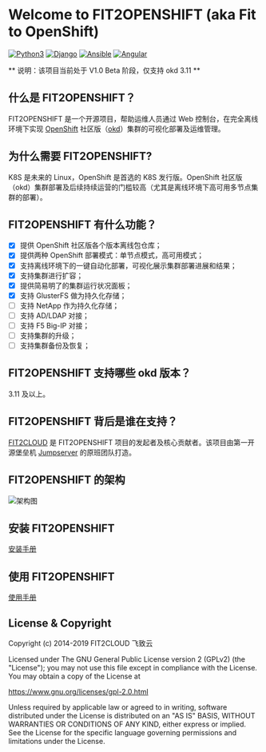 # Welcome to FIT2OPENSHIFT (aka Fit to OpenShift)

[![Python3](https://img.shields.io/badge/python-3.6-green.svg?style=plastic)](https://www.python.org/)
[![Django](https://img.shields.io/badge/django-2.1-brightgreen.svg?style=plastic)](https://www.djangoproject.com/)
[![Ansible](https://img.shields.io/badge/ansible-2.4.2.0-blue.svg?style=plastic)](https://www.ansible.com/)
[![Angular](https://img.shields.io/badge/angular-7.0.4-red.svg?style=plastic)](https://www.angular.cn/)

** 说明：该项目当前处于 V1.0 Beta 阶段，仅支持 okd 3.11 **

## 什么是 FIT2OPENSHIFT？

FIT2OPENSHIFT 是一个开源项目，帮助运维人员通过 Web 控制台，在完全离线环境下实现 [OpenShift](https://www.openshift.com/) 社区版（[okd](https://www.okd.io/)）集群的可视化部署及运维管理。

## 为什么需要 FIT2OPENSHIFT? 

K8S 是未来的 Linux，OpenShift 是首选的 K8S 发行版。OpenShift 社区版（okd）集群部署及后续持续运营的门槛较高（尤其是离线环境下高可用多节点集群的部署）。

## FIT2OPENSHIFT 有什么功能？

- [x] 提供 OpenShift 社区版各个版本离线包仓库；
- [x] 提供两种 OpenShift 部署模式：单节点模式，高可用模式；
- [x] 支持离线环境下的一键自动化部署，可视化展示集群部署进展和结果；
- [x] 支持集群进行扩容；
- [x] 提供简易明了的集群运行状况面板；
- [x] 支持 GlusterFS 做为持久化存储；
- [ ] 支持 NetApp 作为持久化存储；
- [ ] 支持 AD/LDAP 对接；
- [ ] 支持 F5 Big-IP 对接；
- [ ] 支持集群的升级；
- [ ] 支持集群备份及恢复；

## FIT2OPENSHIFT 支持哪些 okd 版本？

3.11 及以上。

## FIT2OPENSHIFT 背后是谁在支持？

[FIT2CLOUD](https://www.fit2cloud.com) 是 FIT2OPENSHIFT 项目的发起者及核心贡献者。该项目由第一开源堡垒机 [Jumpserver](http://www.jumpserver.org/) 的原班团队打造。

## FIT2OPENSHIFT 的架构

![架构图](https://raw.githubusercontent.com/fit2anything/fit2openshift/master/docs/images/overview.png)

## 安装 FIT2OPENSHIFT

 [安装手册](https://github.com/fit2anything/fit2openshift/blob/master/docs/install.md)

## 使用 FIT2OPENSHIFT

 [使用手册](https://github.com/fit2anything/fit2openshift/blob/master/docs/user-guide.md)
 
## License & Copyright

Copyright (c) 2014-2019 FIT2CLOUD 飞致云

Licensed under The GNU General Public License version 2 (GPLv2)  (the "License"); you may not use this file except in compliance with the License. You may obtain a copy of the License at

https://www.gnu.org/licenses/gpl-2.0.html

Unless required by applicable law or agreed to in writing, software distributed under the License is distributed on an "AS IS" BASIS, WITHOUT WARRANTIES OR CONDITIONS OF ANY KIND, either express or implied. See the License for the specific language governing permissions and limitations under the License.

